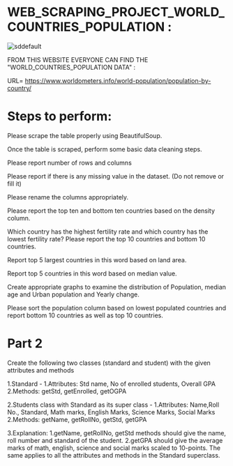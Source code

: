 # WEB_SCRAPING_PROJECT_WORLD_COUNTRIES_POPULATION :
![sddefault](https://user-images.githubusercontent.com/103203510/187061720-e1be6630-ad1f-4795-8f8b-26ee78c61aee.jpg)

FROM THIS WEBSITE EVERYONE CAN FIND THE "WORLD_COUNTRIES_POPULATION DATA" :

URL= https://www.worldometers.info/world-population/population-by-country/

# Steps to perform:

Please scrape the table properly using BeautifulSoup.

Once the table is scraped, perform some basic data cleaning steps. 

Please report number of rows and columns

Please report if there is any missing value in the dataset. (Do not remove or fill it)

Please rename the columns appropriately.

Please report the top ten and bottom ten countries based on the density column.

Which country has the highest fertility rate and which country has the lowest fertility rate? Please report the top 10 countries and bottom 10 countries.

Report top 5 largest countries in this word based on land area.

Report top 5 countries in this word based on median value.

Create appropriate graphs to examine the distribution of Population, median age and Urban population and Yearly change.

Please sort the population column based on lowest populated countries and report bottom 10 countries as well as top 10 countries.

# Part 2

Create the following two classes (standard and student) with the given attributes and methods

1.Standard -
    1.Attributes: Std name, No of enrolled students, Overall GPA
    2.Methods: getStd, getEnrolled, getOGPA

2.Students class with Standard as its super class  - 
       1.Attributes: Name,Roll No., Standard, Math marks, English Marks, Science Marks, Social Marks
        2.Methods: getName, getRollNo, getStd, getGPA

3.Explanation:
       1.getName, getRollNo, getStd methods should give the name, roll number and standard of the student. 
        2.getGPA should give the average marks of math, english, science and social marks scaled to 10-points. The same applies to all the attributes and methods in the Standard superclass.
